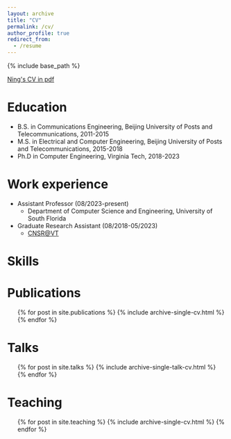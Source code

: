 ```yaml
---
layout: archive
title: "CV"
permalink: /cv/
author_profile: true
redirect_from:
  - /resume
---
```


{% include base_path %}

[Ning's CV in pdf](http://ning-wang1.github.io/files/CurriculumVitae_0827.pdf)

Education
======
* B.S. in Communications Engineering, Beijing University of Posts and Telecommunications, 2011-2015
* M.S. in Electrical and Computer Engineering, Beijing University of Posts and Telecommunications, 2015-2018
* Ph.D in Computer Engineering, Virginia Tech, 2018-2023

Work experience
======
* Assistant Professor (08/2023-present)
  * Department of Computer Science and Engineering, University of South Florida
* Graduate Research Assistant (08/2018-05/2023)
  * [CNSR@VT](https://www.cnsr.ictas.vt.edu/)


Skills
======


Publications
======
  <ul>{% for post in site.publications %}
    {% include archive-single-cv.html %}
  {% endfor %}</ul>
  
Talks
======
  <ul>{% for post in site.talks %}
    {% include archive-single-talk-cv.html %}
  {% endfor %}</ul>
  
Teaching
======
  <ul>{% for post in site.teaching %}
    {% include archive-single-cv.html %}
  {% endfor %}</ul>
  
